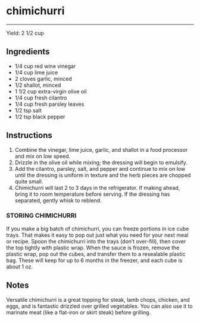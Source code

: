 # chimichurri
---
Yield: 2 1/2 cup

## Ingredients
- 1/4 cup red wine vinegar
- 1/4 cup lime juice
- 2 cloves garlic, minced
- 1/2 shallot, minced
- 1 1/2 cup extra-virgin olive oil
- 1/4 cup fresh cilantro
- 1/4 cup fresh parsley leaves
- 1/2 tsp salt
- 1/2 tsp black pepper

## Instructions
1. Combine the vinegar, lime juice, garlic, and shallot in a food processor and mix on low speed.
2. Drizzle in the olive oil while mixing; the dressing will begin to emulsify.
3. Add the cilantro, parsley, salt, and pepper and continue to mix on low until the dressing is uniform in texture and the herb
pieces are chopped quite small.
4. Chimichurri will last 2 to 3 days in the refrigerator. If making ahead, bring it to room temperature before serving. If the dressing has separated, gently whisk to reblend.


### STORING CHIMICHURRI
If you make a big batch of chimichurri, you can freeze portions in ice cube trays. That makes it easy to pop out just what you need for your next meal or recipe. Spoon the chimichurri into the trays (don’t over-fill), then cover the top tightly with plastic wrap. When the sauce is frozen, remove the plastic wrap, pop out the cubes, and transfer them to a resealable plastic bag. These will keep for up to 6 months in the freezer, and each cube is about 1 oz.

## Notes
Versatile chimichurri is a great topping for steak, lamb chops, chicken, and eggs, and is fantastic drizzled over grilled vegetables. You can also use it to marinate meat (like a flat-iron or skirt steak) before grilling.
